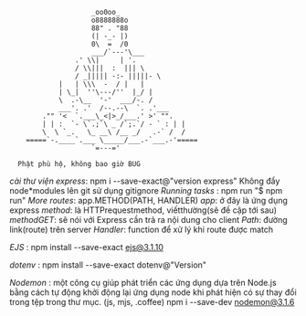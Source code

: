                         _oo0oo_
                        o8888888o
                        88" . "88
                        (| -_- |)
                        0\  =  /0
                        ___/`---'\___
                    .' \\|     | '.
                    / \\|||  :  ||| \
                    / _||||| -:- |||||- \
                |   | \\\  -  / |   |
                | \_|  ''\---/''  |_/ |
                \  .-\__  '-'  ___/-. /
                ___'. .'  /--.--\  `. .'___
            ."" '<  `.___\_<|>_/___.' >' "".
            | | :  `- \`.;`\ _ /`;.`/ - ` : | |
            \  \ `_.   \_ __\ /__ _/   .-` /  /
        =====`-.____`.___ \_____/___.-`___.-'=====
                        `=---='

```
  Phật phù hộ, không bao giờ BUG
```

_cài thư viện express_: npm i --save-exact@"version express"
Không đẩy node\*modules lên git sử dụng gitignore
_Running tasks_ : npm run <task-name>
"$ npm run"
_More routes_: app.METHOD(PATH, HANDLER)
_app_: ở đây là ứng dụng express
_method_: là HTTPrequestmethod, viếtthường(sẽ đề cập tới sau)
_methodGET_: sẽ nói với Express cần trả ra nội dung cho client
_Path_: đường link(route) trên server
_Handler_: function để xử lý khi route được match

<!-- Cài đặt cấu hình cho dự án -->

_EJS_ : npm install --save-exact ejs@3.1.10

<!-- Cài đặt môi trường cho dự án -->

_dotenv_ : npm install --save-exact dotenv@"Version"

<!--  -->

_Nodemon_ : một công cụ giúp phát triển các ứng dụng dựa trên Node.js bằng cách tự động khởi động lại ứng dụng node khi phát hiện có sự thay đổi trong tệp trong thư mục. (js, mjs, .coffee)
npm i --save-dev nodemon@3.1.6
